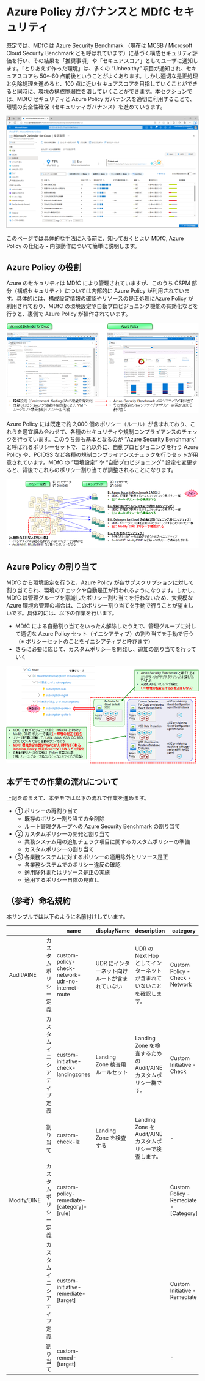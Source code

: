 # Azure Policy ガバナンスと MDfC セキュリティ

既定では、MDfC は Azure Security Benchmark （現在は MCSB / Microsoft Cloud Security Benchmark とも呼ばれています）に基づく構成セキュリティ評価を行い、その結果を「推奨事項」や「セキュアスコア」としてユーザに通知します。「とりあえず作った環境」は、多くの “Unhealthy” 項目が通知され、セキュアスコアも 50～60 点前後ということがよくあります。しかし適切な是正処理と免除処理を進めると、100 点に近いセキュアスコアを目指していくことができると同時に、環境の構成脆弱性を潰していくことができます。本セクションでは、MDfC セキュリティと Azure Policy ガバナンスを適切に利用することで、環境の安全性確保（セキュリティガバナンス）を進めていきます。

![picture 2](./images/bcbbb057a61d84dfe23d4670ec12d939d9b08a3d9b116402c6b6e8cad7815186.png)  

このページでは具体的な手法に入る前に、知っておくとよい MDfC, Azure Policy の仕組み・内部動作について簡単に説明します。

## Azure Policy の役割

Azure のセキュリティは MDfC により管理されていますが、このうち CSPM 部分（構成セキュリティ）については内部的に Azure Policy が利用されています。具体的には、構成設定情報の確認やリソースの是正処理にAzure Policy が利用されており、MDfC の環境設定や自動プロビジョニング機能の有効化などを行うと、裏側で Azure Policy が操作されています。

![picture 3](./images/b1265e64578e76b9698953c4c3d9db2decc8a303b24e1cd9fd15af59911f7ed3.png)  

Azure Policy には既定で約 2,000 個のポリシー（ルール）が含まれており、これらを適宜組み合わせて、各種のセキュリティや規制コンプライアンスのチェックを行っています。このうち最も基本となるのが “Azure Security Benchmark” と呼ばれるポリシーセットで、これ以外に、自動プロビジョニングを行う Azure Policy や、PCIDSS など各種の規制コンプライアンスチェックを行うセットが用意されています。MDfC の ”環境設定” や “自動プロビジョニング” 設定を変更すると、背後でこれらのポリシー割り当てが調整されることになります。

![picture 4](./images/07e586bfcec78ba1cfc518ef1732dddb9b684532d30ca87dc20325707d28cddc.png)  

## Azure Policy の割り当て

MDfC から環境設定を行うと、Azure Policy が各サブスクリプションに対して割り当てられ、環境のチェックや自動是正が行われるようになります。しかし、MDfC は管理グループを意識したポリシー割り当てを行わないため、大規模な Azure 環境の管理の場合は、このポリシー割り当てを手動で行うことが望ましいです。具体的には、以下の作業を行います。

- MDfC による自動割り当てをいったん解除したうえで、管理グループに対して適切な Azure Policy セット（イニシアティブ）の割り当てを手動で行う（※ ポリシーセットのことをイニシアティブと呼びます）
- さらに必要に応じて、カスタムポリシーを開発し、追加の割り当てを行っていく

![picture 5](./images/0e313b1fb92ca4ca8bf66a239ac42d78854cd186662768a6f265e5f39444102a.png)  

## 本デモでの作業の流れについて

上記を踏まえて、本デモでは以下の流れで作業を進めます。

- ① ポリシーの再割り当て
  - 既存のポリシー割り当ての全削除
  - ルート管理グループへの Azure Security Benchmark の割り当て
- ② カスタムポリシーの開発と割り当て
  - 業務システム用の追加チェック項目に関するカスタムポリシーの準備
  - カスタムポリシーの割り当て
- ③ 各業務システムに対するポリシーの適用除外とリソース是正
  - 各業務システムでのポリシー違反の確認
  - 適用除外またはリソース是正の実施
  - 適用するポリシー自体の見直し

## （参考）命名規約

本サンプルでは以下のように名前付けしています。

|  | | name | displayName | description | category |
| - | - | ---- | ----------- | ----------- | -------- |
| Audit/AINE | カスタムポリシー定義 | custom-policy-check-network-udr-no-internet-route | UDR にインターネット向けルートが含まれていない | UDR の Next Hop としてインターネットが含まれていないことを確認します。 | Custom Policy - Check - Network
|  | カスタムイニシアティブ定義 | custom-initiative-check-landingzones | Landing Zone 検査用ルールセット | Landing Zone を検査するための Audit/AINE カスタムポリシー群です。 | Custom Initiative - Check
|  | 割り当て | custom-check-lz | Landing Zone を検査する | Landing Zone を Audit/AINE カスタムポリシーで検査します。 | -
Modify/DINE | カスタムポリシー定義 | custom-policy-remediate-[category]-[rule] |   |   | Custom Policy - Remediate - [Category]
|  | カスタムイニシアティブ定義 | custom-initiative-remediate-[target] |   |   | Custom Initiative - Remediate
|  | 割り当て | custom-remed-[target] |   |   | -
